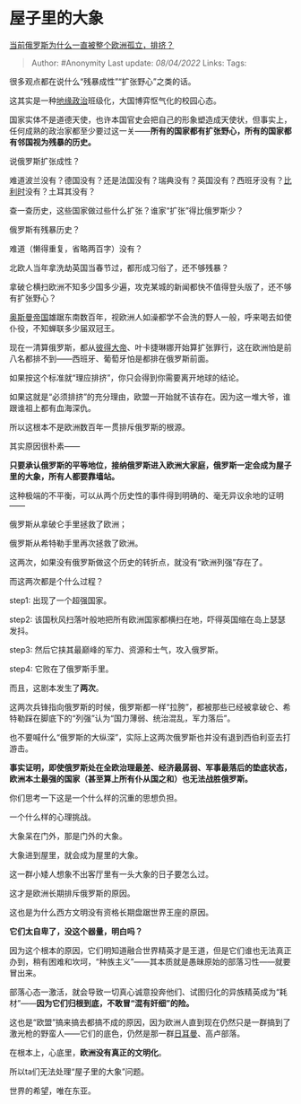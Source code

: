 # 屋子里的大象

[当前俄罗斯为什么一直被整个欧洲孤立，排挤？](https://www.zhihu.com/question/516145830/answer/2423594621)

> Author: #Anonymity
> Last update: *08/04/2022*
> Links:
> Tags:

很多观点都在说什么“残暴成性”“扩张野心”之类的话。

这其实是一种[地缘政治](https://www.zhihu.com/search?q=%E5%9C%B0%E7%BC%98%E6%94%BF%E6%B2%BB&search_source=Entity&hybrid_search_source=Entity&hybrid_search_extra=%7B%22sourceType%22%3A%22answer%22%2C%22sourceId%22%3A2423594621%7D)班级化，大国博弈怄气化的校园心态。

国家实体不是道德天使，也许本国官史会把自己的形象塑造成天使状，但事实上，任何成熟的政治家都至少要过这一关——**所有的国家都有扩张野心，所有的国家都有邻国视为残暴的历史。**

说俄罗斯扩张成性？

难道波兰没有？德国没有？还是法国没有？瑞典没有？英国没有？西班牙没有？[比利时](https://www.zhihu.com/search?q=%E6%AF%94%E5%88%A9%E6%97%B6&search_source=Entity&hybrid_search_source=Entity&hybrid_search_extra=%7B%22sourceType%22%3A%22answer%22%2C%22sourceId%22%3A2423594621%7D)没有？土耳其没有？

查一查历史，这些国家做过些什么扩张？谁家“扩张”得比俄罗斯少？

俄罗斯有残暴历史？

难道（懒得重复，省略两百字）没有？

北欧人当年拿洗劫英国当春节过，都形成习俗了，还不够残暴？

拿破仑横扫欧洲不知多少国多少遍，攻克某城的新闻都快不值得登头版了，还不够有扩张野心？

[奥斯曼帝国](https://www.zhihu.com/search?q=%E5%A5%A5%E6%96%AF%E6%9B%BC%E5%B8%9D%E5%9B%BD&search_source=Entity&hybrid_search_source=Entity&hybrid_search_extra=%7B%22sourceType%22%3A%22answer%22%2C%22sourceId%22%3A2423594621%7D)雄踞东南数百年，视欧洲人如澡都学不会洗的野人一般，呼来喝去如使仆役，不知蝉联多少届双冠王。

现在一清算俄罗斯，都从[彼得大帝](https://www.zhihu.com/search?q=%E5%BD%BC%E5%BE%97%E5%A4%A7%E5%B8%9D&search_source=Entity&hybrid_search_source=Entity&hybrid_search_extra=%7B%22sourceType%22%3A%22answer%22%2C%22sourceId%22%3A2423594621%7D)、叶卡捷琳娜开始算扩张罪行，这在欧洲怕是前八名都排不到——西班牙、葡萄牙怕是都排在俄罗斯前面。

如果按这个标准就“理应排挤”，你只会得到你需要离开地球的结论。

如果这就是“必须排挤”的充分理由，欧盟一开始就不该存在。因为这一堆大爷，谁跟谁祖上都有血海深仇。

所以这根本不是欧洲数百年一贯排斥俄罗斯的根源。

其实原因很朴素——

**只要承认俄罗斯的平等地位，接纳俄罗斯进入欧洲大家庭，俄罗斯一定会成为屋子里的大象，所有人都要靠墙站。**

这种极端的不平衡，可以从两个历史性的事件得到明确的、毫无异议余地的证明——

俄罗斯从拿破仑手里拯救了欧洲；

俄罗斯从希特勒手里再次拯救了欧洲。

这两次，如果没有俄罗斯做这个历史的转折点，就没有“欧洲列强”存在了。

而这两次都是个什么过程？

step1: 出现了一个超强国家。

step2: 该国秋风扫落叶般地把所有欧洲国家都横扫在地，吓得英国缩在岛上瑟瑟发抖。

step3: 然后它挟其最巅峰的军力、资源和士气，攻入俄罗斯。

step4: 它败在了俄罗斯手里。

而且，这剧本发生了**两次**。

这两次兵锋指向俄罗斯的时候，俄罗斯都一样“拉胯”，都被那些已经被拿破仑、希特勒踩在脚底下的“列强”认为“国力薄弱、统治混乱，军力落后”。

也不要喊什么“俄罗斯的大纵深”，实际上这两次俄罗斯也并没有退到西伯利亚去打游击。

**事实证明，即使俄罗斯处在全欧治理最差、经济最孱弱、军事最落后的垫底状态，欧洲本土最强的国家（甚至算上所有仆从国之和）也无法战胜俄罗斯。**

你们思考一下这是一个什么样的沉重的思想负担。

一个什么样的心理挑战。

大象呆在门外，那是门外的大象。

大象进到屋里，就会成为屋里的大象。

这一群小矮人想象不出客厅里有一头大象的日子要怎么过。

这才是欧洲长期排斥俄罗斯的原因。

这也是为什么西方文明没有资格长期盘踞世界王座的原因。

**它们太自卑了，没这个器量，明白吗？**

因为这个根本的原因，它们明知道融合世界精英才是王道，但是它们谁也无法真正办到，稍有困难和坎坷，“种族主义”——其本质就是愚昧原始的部落习性——就要冒出来。

部落心态一激活，就会导致一切真心诚意投奔他们、试图归化的异族精英成为“耗材”——**因为它们归根到底，不敢冒“混有奸细”的险。**

这也是“欧盟”搞来搞去都搞不成的原因，因为欧洲人直到现在仍然只是一群搞到了激光枪的野蛮人——它们的底色，仍然是那一群[日耳曼](https://www.zhihu.com/search?q=%E6%97%A5%E8%80%B3%E6%9B%BC&search_source=Entity&hybrid_search_source=Entity&hybrid_search_extra=%7B%22sourceType%22%3A%22answer%22%2C%22sourceId%22%3A2423594621%7D)、高卢部落。

在根本上，心底里，**欧洲没有真正的文明化**。

所以ta们无法处理“屋子里的大象”问题。

世界的希望，唯在东亚。
